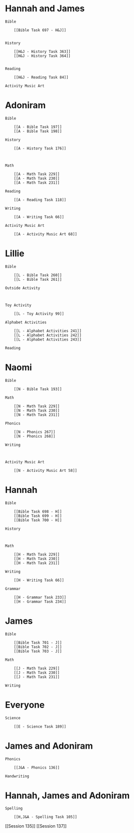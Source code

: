 # Hannah and James

	Bible

		[[Bible Task 697 - H&J]]
		

	History

		[[H&J - History Task 363]]
		[[H&J - History Task 364]]
		

	Reading

		[[H&J - Reading Task 84]]

	Activity Music Art

		
# Adoniram

	Bible

		[[A - Bible Task 197]]
		[[A - Bible Task 198]]

	History

		[[A - History Task 176]]
		
		

	Math

		[[A - Math Task 229]]
		[[A - Math Task 230]]
		[[A - Math Task 231]]

	Reading

		[[A - Reading Task 118]]

	Writing

		[[A - Writing Task 66]]

	Activity Music Art

		[[A - Activity Music Art 68]]

# Lillie

	Bible

		[[L - Bible Task 260]]
		[[L - Bible Task 261]]

	Outside Activity

		

	Toy Activity

		[[L - Toy Activity 99]]

	Alphabet Activities

		[[L - Alphabet Activities 241]]
		[[L - Alphabet Activities 242]]
		[[L - Alphabet Activities 243]]

	Reading

		

# Naomi

	Bible

		[[N - Bible Task 193]]

	Math

		[[N - Math Task 229]]
		[[N - Math Task 230]]
		[[N - Math Task 231]]

	Phonics

		[[N - Phonics 267]]
		[[N - Phonics 268]]

	Writing

		

	Activity Music Art

		[[N - Activity Music Art 58]]

# Hannah

	Bible

		[[Bible Task 698 - H]]
		[[Bible Task 699 - H]]
		[[Bible Task 700 - H]]

	History

		

	Math

		[[H - Math Task 229]]
		[[H - Math Task 230]]
		[[H - Math Task 231]]

	Writing

		[[H - Writing Task 66]]

	Grammar

		[[H - Grammar Task 233]]
		[[H - Grammar Task 234]]
		
# James

	Bible

		[[Bible Task 701 - J]]
		[[Bible Task 702 - J]]
		[[Bible Task 703 - J]]

	Math

		[[J - Math Task 229]]
		[[J - Math Task 230]]
		[[J - Math Task 231]]

	Writing

		

# Everyone

	Science

		[[E - Science Task 189]]
		
# James and Adoniram

	Phonics

		[[J&A - Phonics 136]]

	Handwriting

		
# Hannah, James and Adoniram

	Spelling

		[[H,J&A - Spelling Task 105]]


[[Session 135]]
[[Session 137]]
